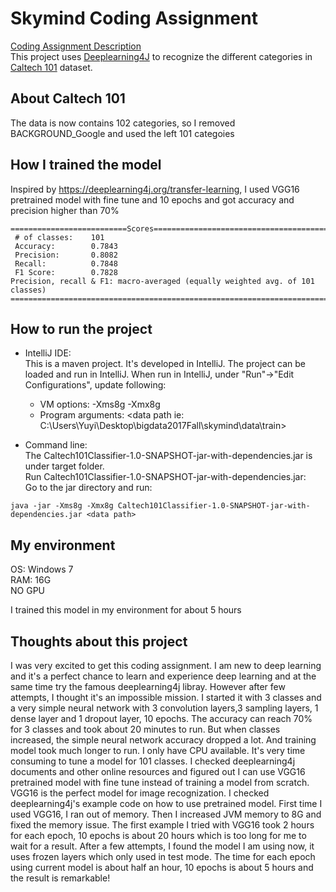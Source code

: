 # Skymind Coding Assignment 

[Coding Assignment Description](https://www.zepl.com/viewer/notebooks/bm90ZTovL2Nyb2NrcG90dmVnZ2llcy9hZjAyZmEzOTk3M2Y0NmRhODFhM2Y0OGMzNmU0OTI5NC9ub3RlLmpzb24) <br />
This project uses [Deeplearning4J](https://github.com/deeplearning4j/deeplearning4j) to recognize the different categories in [Caltech 101](http://www.vision.caltech.edu/Image_Datasets/Caltech101/) dataset.

## About Caltech 101

The data is now contains 102 categories, so I removed BACKGROUND_Google and used the left 101 categoies

## How I trained the model

Inspired by https://deeplearning4j.org/transfer-learning, I used VGG16 pretrained model with fine tune and 10 epochs and got accuracy and precision higher than 70%
```
==========================Scores========================================
 # of classes:    101
 Accuracy:        0.7843
 Precision:       0.8082
 Recall:          0.7848
 F1 Score:        0.7828
Precision, recall & F1: macro-averaged (equally weighted avg. of 101 classes)
========================================================================
```
## How to run the project 

* IntelliJ IDE:<br />
This is a maven project. It's developed in IntelliJ. The project can be loaded and run in IntelliJ.
When run in IntelliJ, under "Run"->"Edit Configurations", update following:
  * VM options: -Xms8g -Xmx8g
  * Program arguments: <data path ie: C:\\Users\\Yuyi\\Desktop\\bigdata2017Fall\\skymind\\data\\train>

* Command line:<br />
The Caltech101Classifier-1.0-SNAPSHOT-jar-with-dependencies.jar is under target folder.<br />
Run Caltech101Classifier-1.0-SNAPSHOT-jar-with-dependencies.jar:<br />
Go to the jar directory and run:
```
java -jar -Xms8g -Xmx8g Caltech101Classifier-1.0-SNAPSHOT-jar-with-dependencies.jar <data path>
```

## My environment 

OS: Windows 7 <br />
RAM: 16G <br />
NO GPU <br />

I trained this model in my environment for about 5 hours

## Thoughts about this project

I was very excited to get this coding assignment. I am new to deep learning and it's a perfect chance to learn and experience deep learning and at the same time try the famous deeplearning4j libray. However after few attempts, I thought it's an impossible mission. I started it with 3 classes and a very simple neural network with 3 convolution layers,3 sampling layers, 1 dense layer and 1 dropout layer, 10 epochs. The accuracy can reach 70% for 3 classes and took about 20 minutes to run. But when classes increased, the simple neural network accuracy dropped a lot. And training model took much longer to run. I only have CPU available. It's very time consuming to tune a model for 101 classes. I checked deeplearning4j documents and other online resources and figured out I can use VGG16 pretrained model with fine tune instead of training a model from scratch. VGG16 is the perfect model for image recognization. I checked deeplearning4j's example code on how to use pretrained model. First time I used VGG16, I ran out of memory. Then I increased JVM memory to 8G and fixed the memory issue. The first example I tried with VGG16 took 2 hours for each epoch, 10 epochs is about 20 hours which is too long for me to wait for a result. After a few attempts, I found the model I am using now, it uses frozen layers which only used in test mode. The time for each epoch using current model is about half an hour, 10 epochs is about 5 hours and the result is remarkable!
